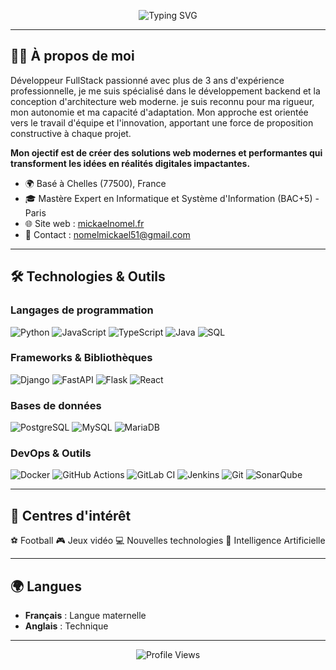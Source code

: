 <p align="center">
  <img src="https://readme-typing-svg.herokuapp.com?font=Fira+Code&weight=600&pause=1000&color=206F92&center=true&width=435&lines=Bonjour+%F0%9F%91%8B%2C+je+suis+Mickael+Nomel;D%C3%A9veloppeur+Backend+Python;D%C3%A9veloppeur+Fullstack" alt="Typing SVG" />
</p>

---

## 👨‍💻 À propos de moi

Développeur FullStack passionné avec plus de 3 ans d'expérience professionnelle, je me suis spécialisé dans le développement backend et la conception d'architecture web moderne.
je suis reconnu pour ma rigueur, mon autonomie et ma capacité d'adaptation. Mon approche est orientée vers le travail d'équipe et l'innovation, apportant une force de proposition constructive à chaque projet.

**Mon ojectif est de créer des solutions web modernes et performantes qui transforment les idées en réalités digitales impactantes.**

- 🌍 Basé à Chelles (77500), France
- 🎓 Mastère Expert en Informatique et Système d'Information (BAC+5) - Paris
- 🌐 Site web : [mickaelnomel.fr](https://www.mickaelnomel.fr)
- 📧 Contact : nomelmickael51@gmail.com

---

## 🛠️ Technologies & Outils

### Langages de programmation
![Python](https://img.shields.io/badge/-Python-3776AB?style=flat-square&logo=python&logoColor=white)
![JavaScript](https://img.shields.io/badge/-JavaScript-F7DF1E?style=flat-square&logo=javascript&logoColor=black)
![TypeScript](https://img.shields.io/badge/-TypeScript-3178C6?style=flat-square&logo=typescript&logoColor=white)
![Java](https://img.shields.io/badge/-Java-007396?style=flat-square&logo=java&logoColor=white)
![SQL](https://img.shields.io/badge/-SQL-4479A1?style=flat-square&logo=mysql&logoColor=white)

### Frameworks & Bibliothèques
![Django](https://img.shields.io/badge/-Django-092E20?style=flat-square&logo=django&logoColor=white)
![FastAPI](https://img.shields.io/badge/-FastAPI-009688?style=flat-square&logo=fastapi&logoColor=white)
![Flask](https://img.shields.io/badge/-Flask-000000?style=flat-square&logo=flask&logoColor=white)
![React](https://img.shields.io/badge/-React-61DAFB?style=flat-square&logo=react&logoColor=black)

### Bases de données
![PostgreSQL](https://img.shields.io/badge/-PostgreSQL-336791?style=flat-square&logo=postgresql&logoColor=white)
![MySQL](https://img.shields.io/badge/-MySQL-4479A1?style=flat-square&logo=mysql&logoColor=white)
![MariaDB](https://img.shields.io/badge/-MariaDB-003545?style=flat-square&logo=mariadb&logoColor=white)

### DevOps & Outils
![Docker](https://img.shields.io/badge/-Docker-2496ED?style=flat-square&logo=docker&logoColor=white)
![GitHub Actions](https://img.shields.io/badge/-GitHub%20Actions-2088FF?style=flat-square&logo=github-actions&logoColor=white)
![GitLab CI](https://img.shields.io/badge/-GitLab%20CI-FC6D26?style=flat-square&logo=gitlab&logoColor=white)
![Jenkins](https://img.shields.io/badge/-Jenkins-D24939?style=flat-square&logo=jenkins&logoColor=white)
![Git](https://img.shields.io/badge/-Git-F05032?style=flat-square&logo=git&logoColor=white)
![SonarQube](https://img.shields.io/badge/-SonarQube-4E9BCD?style=flat-square&logo=sonarqube&logoColor=white)

---

## 🎯 Centres d'intérêt

⚽ Football     🎮 Jeux vidéo    💻 Nouvelles technologies    🤖 Intelligence Artificielle

---

## 🌍 Langues

- **Français** : Langue maternelle
- **Anglais** : Technique

---

<p align="center">
  <img src="https://komarev.com/ghpvc/?username=mickaelnomel&color=206F92&style=flat-square&label=Visiteurs+du+profil" alt="Profile Views" />
</p>
